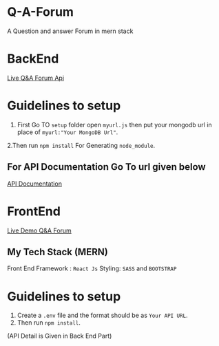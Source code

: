 # Q-A-Forum
A Question and answer Forum in mern stack
# BackEnd</br>
[Live Q&A Forum Api](https://anuragstackoverflowclone.herokuapp.com/)

# Guidelines to setup
1. First Go TO `setup` folder open `myurl.js` then put your mongodb url in place of `myurl:"Your MongoDB Url"`.

2.Then run `npm install` For Generating `node_module`.

## For API Documentation Go To url given below

[API Documentation](https://docs.google.com/document/d/1ESruHOlyD1jnv8TnB_XiDqXJ7lnpH0jfGkDQHdtsc2I/edit?usp=sharing)


# FrontEnd</br>
[Live Demo Q&A Forum](https://peaceful-neumann-a8c020.netlify.app/)
## My Tech Stack (MERN)


Front End Framework : `React Js`
Styling: `SASS` and `BOOTSTRAP`

# Guidelines to setup
1. Create a `.env` file and the format should be as `Your API URL`.
2. Then run `npm install`.

(API Detail is Given in Back End Part)

